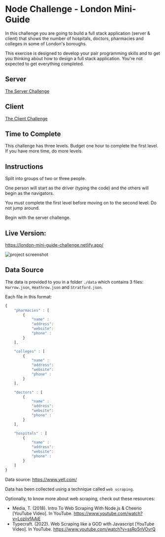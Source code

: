 # Node Challenge - London Mini-Guide

In this challenge you are going to build a full stack application (server & client) that shows the number of hospitals, doctors, pharmacies and colleges in some of London's boroughs.

This exercise is designed to develop your pair programming skills and to get you thinking about how to design a full stack application. You're not expected to get everything completed.

## Server

[The Server Challenge](https://github.com/CodeYourFuture/CYF-Workshops/blob/main/node-challenge-london-mini-guide/SERVER.md)

## Client

[The Client Challenge](https://github.com/CodeYourFuture/CYF-Workshops/blob/main/node-challenge-london-mini-guide/CLIENT.md)

## Time to Complete

This challenge has three levels. Budget one hour to complete the first level. If you have more time, do more levels.

## Instructions

Split into groups of two or three people.

One person will start as the driver (typing the code) and the others will begin as the navigators.

You must complete the first level before moving on to the second level. Do not jump around.

Begin with the server challenge.

## Live Version:

https://london-mini-guide-challenge.netlify.app/

![project screenshot](https://i.imgur.com/Or1tNpV.png)

## Data Source

The data is provided to you in a folder `./data` which contains 3 files: `Harrow.json`, `Heathrow.json` and `Stratford.json`.

Each file in this format:

```js
{
    "pharmacies" : [
        {
            "name" :
            "address":
            "website":
            "phone" :
        }
    ],

    "colleges" : [
        {
            "name" :
            "address":
            "website":
            "phone" :
        }
    ],

    "doctors" : [
        {
            "name" :
            "address":
            "website":
            "phone" :
        }
    ],

    "hospitals" : [
        {
            "name" :
            "address":
            "website":
            "phone" :
        }
    ]
}
```

Data source: https://www.yell.com/

Data has been collected using a technique called `web scraping`.

Optionally, to know more about web scraping, check out these resources:

- Media, T. (2018). Intro To Web Scraping With Node.js & Cheerio [YouTube Video]. In YouTube. <https://www.youtube.com/watch?v=LoziivfAAjE>
- Typecraft. (2022). Web Scraping like a GOD with Javascript [YouTube Video]. In YouTube. <https://www.youtube.com/watch?v=ssRo5nVOvrQ>

‌
